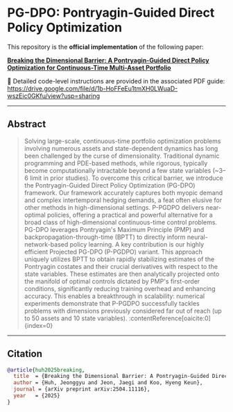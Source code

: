 # PG-DPO: Pontryagin-Guided Direct Policy Optimization

This repository is the **official implementation** of the following paper:

[**Breaking the Dimensional Barrier: A Pontryagin-Guided Direct Policy Optimization for Continuous-Time Multi-Asset Portfolio**](https://arxiv.org/abs/2504.11116)  <!-- arXiv link 고정 -->

📄 Detailed code-level instructions are provided in the associated PDF guide:  
<https://drive.google.com/file/d/1b-HoFFeEu1tmXH0LWuaD-wszEic0GKfu/view?usp=sharing>

---

## Abstract

> Solving large-scale, continuous-time portfolio optimization problems involving numerous assets and state-dependent dynamics has long been challenged by the curse of dimensionality. Traditional dynamic programming and PDE-based methods, while rigorous, typically become computationally intractable beyond a few state variables (~3–6 limit in prior studies). To overcome this critical barrier, we introduce the Pontryagin-Guided Direct Policy Optimization (PG-DPO) framework. Our framework accurately captures both myopic demand and complex intertemporal hedging demands, a feat often elusive for other methods in high-dimensional settings. P-PGDPO delivers near-optimal policies, offering a practical and powerful alternative for a broad class of high-dimensional continuous-time control problems. PG-DPO leverages Pontryagin's Maximum Principle (PMP) and backpropagation-through-time (BPTT) to directly inform neural-network-based policy learning. A key contribution is our highly efficient Projected PG-DPO (P-PGDPO) variant. This approach uniquely utilizes BPTT to obtain rapidly stabilizing estimates of the Pontryagin costates and their crucial derivatives with respect to the state variables. These estimates are then analytically projected onto the manifold of optimal controls dictated by PMP's first-order conditions, significantly reducing training overhead and enhancing accuracy. This enables a breakthrough in scalability: numerical experiments demonstrate that P-PGDPO successfully tackles problems with dimensions previously considered far out of reach (up to 50 assets and 10 state variables). :contentReference[oaicite:0]{index=0}

---

## Citation

```bibtex
@article{huh2025breaking,
  title  = {Breaking the Dimensional Barrier: A Pontryagin-Guided Direct Policy Optimization for Continuous-Time Multi-Asset Portfolio},
  author = {Huh, Jeonggyu and Jeon, Jaegi and Koo, Hyeng Keun},
  journal = {arXiv preprint arXiv:2504.11116},
  year   = {2025}
}
